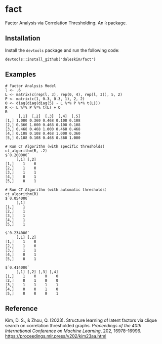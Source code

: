 # fact
Factor Analysis via Correlation Thresholding. An `R` package.

## Installation
Install the `devtools` package and run the following code:

`devtools::install_github("daleskim/fact")`

## Examples

```
# Factor Analysis Model
l <- .6
L <- matrix(c(rep(l, 3), rep(0, 4), rep(l, 3)), 5, 2)
P <- matrix(c(1, 0.3, 0.3, 1), 2, 2)
O <- diag(diag(diag(5) - L %*% P %*% t(L)))
R <- L %*% P %*% t(L) + O
R
      [,1]  [,2]  [,3]  [,4]  [,5]
[1,] 1.000 0.360 0.468 0.108 0.108
[2,] 0.360 1.000 0.468 0.108 0.108
[3,] 0.468 0.468 1.000 0.468 0.468
[4,] 0.108 0.108 0.468 1.000 0.360
[5,] 0.108 0.108 0.468 0.360 1.000

# Run CT Algorithm (with specific thresholds)
ct_algorithm(R, .2)
$`0.200000`
     [,1] [,2]
[1,]    1    0
[2,]    1    0
[3,]    1    1
[4,]    0    1
[5,]    0    1

# Run CT Algorithm (with automatic thresholds)
ct_algorithm(R)
$`0.054000`
     [,1]
[1,]    1
[2,]    1
[3,]    1
[4,]    1
[5,]    1

$`0.234000`
     [,1] [,2]
[1,]    1    0
[2,]    1    0
[3,]    1    1
[4,]    0    1
[5,]    0    1

$`0.414000`
     [,1] [,2] [,3] [,4]
[1,]    1    0    0    0
[2,]    0    1    0    0
[3,]    1    1    1    1
[4,]    0    0    1    0
[5,]    0    0    0    1
```

## Reference
Kim, D. S., & Zhou, Q. (2023). Structure learning of latent factors via clique
search on correlation thresholded graphs. *Proceedings of the 40th
International Conference on Machine Learning*, 202, 16978–16996.
https://proceedings.mlr.press/v202/kim23aa.html
